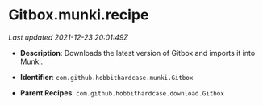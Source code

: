 # Gitbox.munki.recipe

_Last updated 2021-12-23 20:01:49Z_

- **Description**: Downloads the latest version of Gitbox and imports it into Munki.

- **Identifier**: `com.github.hobbithardcase.munki.Gitbox`

- **Parent Recipes**: `com.github.hobbithardcase.download.Gitbox`
